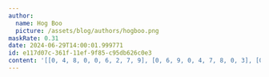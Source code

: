 ```yaml
---
author:
  name: Hog Boo
  picture: /assets/blog/authors/hogboo.png
maskRate: 0.31
date: 2024-06-29T14:00:01.999771
id: e117d07c-361f-11ef-9f85-c95db626c0e3
content: '[[0, 4, 8, 0, 0, 6, 2, 7, 9], [0, 6, 9, 0, 4, 7, 8, 0, 3], [0, 1, 7, 3, 0, 9, 6, 5, 4], [6, 0, 5, 0, 2, 0, 4, 0, 8], [7, 2, 0, 0, 0, 4, 0, 6, 5], [4, 8, 1, 6, 3, 5, 0, 2, 7], [0, 7, 0, 5, 6, 8, 0, 4, 1], [0, 0, 6, 4, 1, 0, 7, 9, 2], [1, 3, 4, 9, 7, 0, 5, 8, 0]]'
---
```

